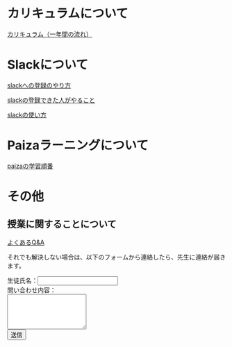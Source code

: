 <script>
(() => {
    // パスワード認証
    let password = prompt('passwordを入力してください。');

    // 不要なバナー & フッター削除
    let bannerTags = document.getElementById("banner");
    bannerTags.remove();


    // パスワード認証失敗時
    if(password != "clark"){
        var pageContents = document.getElementById("main_content_wrap");
        pageContents.innerHTML = "このページにアクセスできませんでした。"
        return
    }
    // タイトルの設定
    let headers = document.getElementsByTagName("header");
    let titles = headers[0].getElementsByTagName("h1");
    titles[0].innerText = "プログラミング基礎 連絡掲示板"
    let descriptions = headers[0].getElementsByTagName("p");
    descriptions[0].innerText = "このページは、プログラミング基礎で伝えたことを休んだ人でも後から復習して見られるようにしたページです。\n授業を休んだり聞き逃したら、こちらのページを確認するようにしてください。"

    setTimeout(() =>{
        let footerTags = document.getElementsByTagName("footer");
        footerTags[0].remove();
    }, 1000);

})();


</script>
<link rel="stylesheet" href="https://stackpath.bootstrapcdn.com/bootstrap/4.4.1/css/bootstrap.min.css" integrity="sha384-Vkoo8x4CGsO3+Hhxv8T/Q5PaXtkKtu6ug5TOeNV6gBiFeWPGFN9MuhOf23Q9Ifjh" crossorigin="anonymous">
<script src="https://code.jquery.com/jquery-3.4.1.slim.min.js" integrity="sha384-J6qa4849blE2+poT4WnyKhv5vZF5SrPo0iEjwBvKU7imGFAV0wwj1yYfoRSJoZ+n" crossorigin="anonymous"></script>
<script src="https://cdn.jsdelivr.net/npm/popper.js@1.16.0/dist/umd/popper.min.js" integrity="sha384-Q6E9RHvbIyZFJoft+2mJbHaEWldlvI9IOYy5n3zV9zzTtmI3UksdQRVvoxMfooAo" crossorigin="anonymous"></script>
<script src="https://stackpath.bootstrapcdn.com/bootstrap/4.4.1/js/bootstrap.min.js" integrity="sha384-wfSDF2E50Y2D1uUdj0O3uMBJnjuUD4Ih7YwaYd1iqfktj0Uod8GCExl3Og8ifwB6" crossorigin="anonymous"></script>

<div class="m-5"></div>

# カリキュラムについて

<a href="#">カリキュラム（一年間の流れ）</a>

<div class="m-5"></div>

# Slackについて

<a href="#"> slackへの登録のやり方 </a>

<a href="#"> slackの登録できた人がやること </a>

<a href="#"> slackの使い方 </a>

<div class="m-5"></div>

# Paizaラーニングについて

<a href="#"> paizaの学習順番 </a>


<div class="m-5"></div>

# その他

## 授業に関することについて

<a href="#"> よくあるQ&A </a>

それでも解決しない場合は、以下のフォームから連絡したら、先生に連絡が届きます。

<form>
<label>生徒氏名：</label><input class="form-control" type="text" />
<br/>
<label>問い合わせ内容：</label>
<br/>
<textarea  class="form-control" rows="5"></textarea>
<br/>
<button type="submit" class="form-control btn btn-primary"> 送信 </button>
</form>









